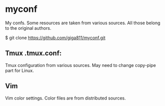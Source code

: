 myconf
======

My confs. Some resources are taken from various sources. All those belong to the original authors.

$ git clone https://github.com/giga811/myconf.git

## Tmux .tmux.conf:
 Tmux configuration from various sources. May need to change copy-pipe part for Linux.

## Vim
 Vim color settings. Color files are from distributed sources.
